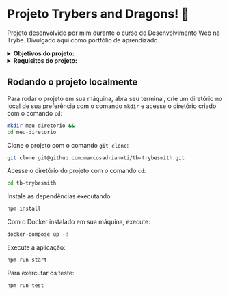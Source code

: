 # Projeto Trybers and Dragons! :dragon_face:
Projeto desenvolvido por mim durante o curso de Desenvolvimento Web na Trybe. Divulgado aqui como portfólio de aprendizado.

<details>
<summary><strong>Objetivos do projeto:</strong></summary>

  * Criar uma loja de itens medievais no formato de uma API, utilizando Typescript e Sequelize.
  * Verificar se eu era capaz de:
    * Desenvolver as camadas de Service e Controllers.
    * Utilizar JWT para autenticar algumas rotas.
    * Escrever testes para garantir o correto funcionamento.
</details>
<details>
<summary><strong> Requisitos do projeto:</strong></summary>

  * Criar um endpoint para o cadastro de produtos.
  * Criar um endpoint para a listagem de produtos.
  * Criar um endpoint para listar todos os pedidos.
  * Criar um endpoint para o login de pessoas usuárias.
  * Criar as validações para as produtos.
</details>
  
## Rodando o projeto localmente

Para rodar o projeto em sua máquina, abra seu terminal, crie um diretório no local de sua preferência com o comando `mkdir` e acesse o diretório criado com o comando `cd`:

```bash
mkdir meu-diretorio &&
cd meu-diretorio
```

Clone o projeto com o comando `git clone`:

```bash
git clone git@github.com:marcosadrianoti/tb-trybesmith.git
```

Acesse o diretório do projeto com o comando `cd`:

```bash
cd tb-trybesmith
```

Instale as dependências executando:

```bash
npm install
```

Com o Docker instalado em sua máquina, execute:

```bash
docker-compose up -d
```

Execute a aplicação:

```bash
npm run start
```

Para exercutar os teste:

```bash
npm run test
```
